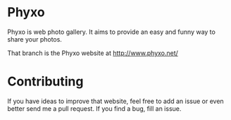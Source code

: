 Phyxo
=====

Phyxo is web photo gallery. It aims to provide an easy and funny way to share your photos.

That branch is the Phyxo website at http://www.phyxo.net/

Contributing
============

If you have ideas to improve that website, feel free to add an issue or even better send me a pull request.
If you find a bug, fill an issue.
